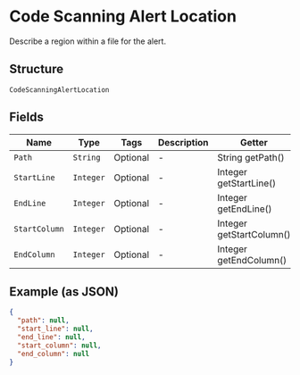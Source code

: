 
# Code Scanning Alert Location

Describe a region within a file for the alert.

## Structure

`CodeScanningAlertLocation`

## Fields

| Name | Type | Tags | Description | Getter | Setter |
|  --- | --- | --- | --- | --- | --- |
| `Path` | `String` | Optional | - | String getPath() | setPath(String path) |
| `StartLine` | `Integer` | Optional | - | Integer getStartLine() | setStartLine(Integer startLine) |
| `EndLine` | `Integer` | Optional | - | Integer getEndLine() | setEndLine(Integer endLine) |
| `StartColumn` | `Integer` | Optional | - | Integer getStartColumn() | setStartColumn(Integer startColumn) |
| `EndColumn` | `Integer` | Optional | - | Integer getEndColumn() | setEndColumn(Integer endColumn) |

## Example (as JSON)

```json
{
  "path": null,
  "start_line": null,
  "end_line": null,
  "start_column": null,
  "end_column": null
}
```

